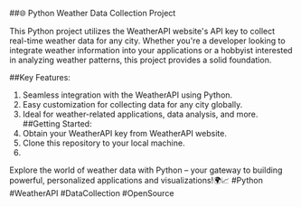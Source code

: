 ##🌐 Python Weather Data Collection Project

This Python project utilizes the WeatherAPI website's API key to collect real-time weather data for any city. Whether you're a developer looking to integrate weather information into your applications or a hobbyist interested in analyzing weather patterns, this project provides a solid foundation.

##Key Features:
1. Seamless integration with the WeatherAPI using Python.
2. Easy customization for collecting data for any city globally.
3. Ideal for weather-related applications, data analysis, and more.
##Getting Started:
1. Obtain your WeatherAPI key from WeatherAPI website.
2. Clone this repository to your local machine.
3. 
Explore the world of weather data with Python – your gateway to building powerful, personalized applications and visualizations!🌍📈
#Python #WeatherAPI #DataCollection #OpenSource
